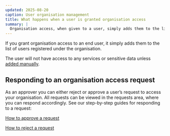 ```yaml
---
updated: 2025-08-20
caption: User organisation management
title: What happens when a user is granted organisation access
summary: |
  Organisation access, when given to a user, simply adds them to the list of users registered under that organisation.
---
```


If you grant organisation access to an end user, it simply adds them to the list of users registered under the organisation.

The user will not have access to any services or sensitive data unless [added manually](/managing-users/view-user).

## Responding to an organisation access request

As an approver you can either reject or approve a user’s request to access your organisation. All requests can be viewed in the requests area, where you can respond accordingly.
See our step-by-step guides for responding to a request:

[How to approve a request](/managing-users/how-to-approve)

[How to reject a request](/managing-users/how-to-reject)
